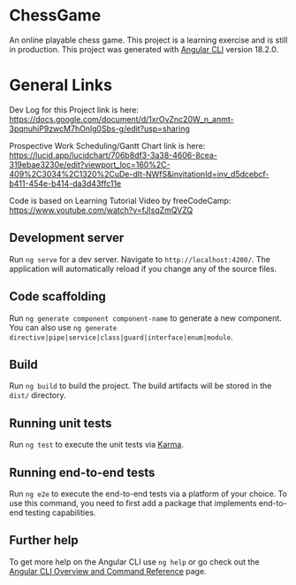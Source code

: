 # ChessGame

An online playable chess game. This project is a learning exercise and is still in production.
This project was generated with [Angular CLI](https://github.com/angular/angular-cli) version 18.2.0.

# General Links

Dev Log for this Project link is here: https://docs.google.com/document/d/1xrOvZnc20W_n_anmt-3pqnuhiP9zwcM7hOnlg0Sbs-g/edit?usp=sharing

Prospective Work Scheduling/Gantt Chart link is here: https://lucid.app/lucidchart/706b8df3-3a38-4606-8cea-319ebae3230e/edit?viewport_loc=160%2C-409%2C3034%2C1320%2CuDe-dIt-NWfS&invitationId=inv_d5dcebcf-b411-454e-b414-da3d43ffc11e

Code is based on Learning Tutorial Video by freeCodeCamp: https://www.youtube.com/watch?v=fJIsqZmQVZQ

## Development server

Run `ng serve` for a dev server. Navigate to `http://localhost:4200/`. The application will automatically reload if you change any of the source files.

## Code scaffolding

Run `ng generate component component-name` to generate a new component. You can also use `ng generate directive|pipe|service|class|guard|interface|enum|module`.

## Build

Run `ng build` to build the project. The build artifacts will be stored in the `dist/` directory.

## Running unit tests

Run `ng test` to execute the unit tests via [Karma](https://karma-runner.github.io).

## Running end-to-end tests

Run `ng e2e` to execute the end-to-end tests via a platform of your choice. To use this command, you need to first add a package that implements end-to-end testing capabilities.

## Further help

To get more help on the Angular CLI use `ng help` or go check out the [Angular CLI Overview and Command Reference](https://angular.dev/tools/cli) page.

